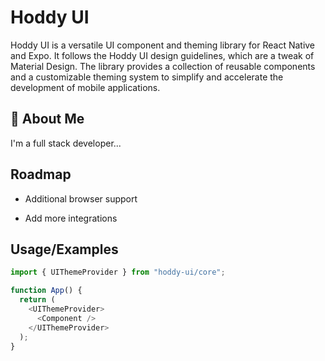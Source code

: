 # Hoddy UI

Hoddy UI is a versatile UI component and theming library for React Native and Expo. It follows the Hoddy UI design guidelines, which are a tweak of Material Design. The library provides a collection of reusable components and a customizable theming system to simplify and accelerate the development of mobile applications.

## 🚀 About Me

I'm a full stack developer...

## Roadmap

- Additional browser support

- Add more integrations

## Usage/Examples

```javascript
import { UIThemeProvider } from "hoddy-ui/core";

function App() {
  return (
    <UIThemeProvider>
      <Component />
    </UIThemeProvider>
  );
}
```
